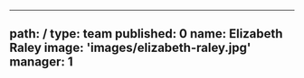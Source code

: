 ---
path: /
type: team
published: 0
name: Elizabeth Raley
image: 'images/elizabeth-raley.jpg'
manager: 1
-----------------------------------
